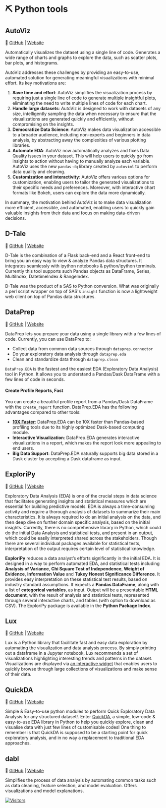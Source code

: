 # ⛏ Python tools

## **AutoViz**

🔗 [GitHub](https://github.com/AutoViML/AutoViz) | [Website](https://pypi.org/project/autoviz/0.0.6/)

Automatically visualizes the dataset using a single line of code. Generates a wide range of charts and graphs to explore the data, such as scatter plots, bar plots, and histograms.

AutoViz addresses these challenges by providing an easy-to-use, automated solution for generating meaningful visualizations with minimal effort. Its key motivations are:

1. **Save time and effort**: AutoViz simplifies the visualization process by requiring just a single line of code to generate multiple insightful plots, eliminating the need to write multiple lines of code for each chart.
2. **Handle large datasets**: AutoViz is designed to work with datasets of any size, intelligently sampling the data when necessary to ensure that the visualizations are generated quickly and efficiently, without compromising on the insights.
3. **Democratize Data Science**: AutoViz makes data visualization accessible to a broader audience, including non-experts and beginners in data analysis, by abstracting away the complexities of various plotting libraries.
4. **Automate EDA**: AutoViz now automatically analyzes and fixes Data Quality issues in your dataset. This will help users to quickly go from insights to action without having to manually analyze each variable. AutoViz uses the new `pandas-dq` library created by `autoviml` to perform data quality and cleaning.
5. **Customization and interactivity**: AutoViz offers various options for customization, enabling users to tailor the generated visualizations to their specific needs and preferences. Moreover, with interactive chart formats like Bokeh, users can explore the data more dynamically.

In summary, the motivation behind AutoViz is to make data visualization more efficient, accessible, and automated, enabling users to quickly gain valuable insights from their data and focus on making data-driven decisions.

## **D-Tale**

🔗 [GitHub](https://github.com/man-group/dtale) | [Website](https://pypi.org/project/dtale/)

D-Tale is the combination of a Flask back-end and a React front-end to bring you an easy way to view & analyze Pandas data structures. It integrates seamlessly with ipython notebooks & python/ipython terminals. Currently this tool supports such Pandas objects as DataFrame, Series, MultiIndex, DatetimeIndex & RangeIndex.

D-Tale was the product of a SAS to Python conversion.  What was originally a perl script wrapper on top of SAS's `insight` function is now a lightweight web client on top of Pandas data structures.

## **DataPrep**

🔗 [GitHub](https://github.com/sfu-db/dataprep) | [Website](https://docs.dataprep.ai/)

DataPrep lets you prepare your data using a single library with a few lines of code. Currently, you can use DataPrep to:
- Collect data from common data sources through `dataprep.connector`
- Do your exploratory data analysis through `dataprep.eda`
- Clean and standardize data through `dataprep.clean`

`DataPrep.EDA` is the fastest and the easiest EDA (Exploratory Data Analysis) tool in Python. It allows you to understand a Pandas/Dask DataFrame with a few lines of code in seconds.

#### Create Profile Reports, Fast

You can create a beautiful profile report from a Pandas/Dask DataFrame with the `create_report` function. DataPrep.EDA has the following advantages compared to other tools:

- **[10X Faster](https://arxiv.org/abs/2104.00841)**: DataPrep.EDA can be 10X faster than Pandas-based profiling tools due to its highly optimized Dask-based computing module.
- **Interactive Visualization**: DataPrep.EDA generates interactive visualizations in a report, which makes the report look more appealing to end users.
- **Big Data Support**: DataPrep.EDA naturally supports big data stored in a Dask cluster by accepting a Dask dataframe as input.

## **ExploriPy**

🔗 [GitHub](https://github.com/ExploriPy/ExploriPy) | [Website](https://pypi.org/project/ExploriPy/)

Exploratory Data Analysis (EDA) is one of the crucial steps in data science that facilitates generating insights and statistical measures which are essential for building predictive models. EDA is always a time-consuming activity and require a thorough analysis of datasets to summarize their main characteristics. It is always required to do an initial analysis on the data, and then deep dive on further domain specific analysis, based on the initial insights. Currently, there is no comprehensive library in Python, which could do the initial Data Analysis and statistical tests, and present in an output, which could be easily interpreted shared across the stakeholders. Though there are several individual packages available for statistical tests, interpretation of the output requires certain level of statistical knowledge.

**ExploriPy** reduces a data analyst’s efforts significantly in the initial EDA. It is designed in a way to perform automated EDA, and statistical tests including **Analysis of Variance**, **Chi Square Test of Independence**, **Weight of Evidence**, **Information Value** and **Tukey Honest Significance Difference**. It provides easy interpretation on these statistical test results, based on industry standard assumptions. It expects a **Pandas DataFrame**, along with a list of **categorical variables**, as input. Output will be a presentable **HTML document**, with the result of analysis and statistical tests, represented through several interactive charts, and tables (with option to download as CSV). The ExploriPy package is available in the **Python Package Index**.

## **Lux**

🔗 [GitHub](https://github.com/lux-org/lux/tree/master) | [Website](https://lux-api.readthedocs.io/en/latest/)

Lux is a Python library that facilitate fast and easy data exploration by automating the visualization and data analysis process. By simply printing out a dataframe in a Jupyter notebook, Lux recommends a set of visualizations highlighting interesting trends and patterns in the dataset. Visualizations are displayed via [an interactive widget](https://github.com/lux-org/lux-widget) that enables users to quickly browse through large collections of visualizations and make sense of their data.

## **QuickDA**

🔗 [GitHub](https://github.com/sid-the-coder/QuickDA/tree/master) | [Website](https://pypi.org/project/quickda/)

Simple & Easy-to-use python modules to perform Quick Exploratory Data Analysis for any structured dataset!. Enter [QuickDA](https://pypi.org/project/quickda/), a simple, low-code & easy-to-use EDA library in Python to help you quickly explore, clean and visualise data with just few lines of customisable codes! One thing to remember is that QuickDA is supposed to be a starting point for quick exploratory analysis, and in no way a replacement to traditional EDA approaches. 


## **dabl**

🔗 [GitHub](https://github.com/) | [Website](https:/)

Simplifies the process of data analysis by automating common tasks such as data cleaning, feature selection, and model evaluation. Offers visualizations and model explanations.

[![Visitors](https://api.visitorbadge.io/api/visitors?path=https%3A%2F%2Fgithub.com%2Fdrshahizan\&labelColor=%23697689\&countColor=%23555555\&style=plastic)](https://visitorbadge.io/status?path=https%3A%2F%2Fgithub.com%2Fdrshahizan)
